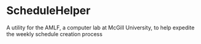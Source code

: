 # ScheduleHelper
A utility for the AMLF, a computer lab at McGill University, to help expedite the weekly schedule creation process
